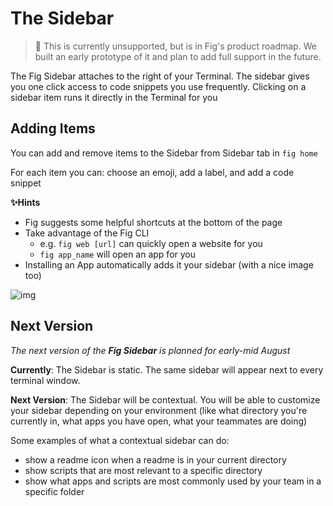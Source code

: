 # The Sidebar

>🚨 This is currently unsupported, but is in Fig's product roadmap. We built an early prototype of it and plan to add full support in the future.

The Fig Sidebar attaches to the right of your Terminal. The sidebar gives you one click access to code snippets you use frequently. Clicking on a sidebar item runs it directly in the Terminal for you

## **Adding Items**

You can add and remove items to the Sidebar from Sidebar tab in `fig home`

For each item you can: choose an emoji, add a label, and add a code snippet

**✨Hints**

- Fig suggests some helpful shortcuts at the bottom of the page
- Take advantage of the Fig CLI
  - e.g. `fig web [url]` can quickly open a website for you
  - `fig app_name` will open an app for you
- Installing an App automatically adds it your sidebar (with a nice image too)

![img](/docAssets/future-of-fig/sidebar/setupSidebar.png)

## **Next Version**

*The next version of the* ***Fig Sidebar*** *is planned for early-mid August*

**Currently**: The Sidebar is static. The same sidebar will appear next to every terminal window. 

**Next Version**: The Sidebar will be contextual. You will be able to customize your sidebar depending on your environment (like what directory you're currently in, what apps you have open, what your teammates are doing)

Some examples of what a contextual sidebar can do:

- show a readme icon when a readme is in your current directory
- show scripts that are most relevant to a specific directory
- show what apps and scripts are most commonly used by your team in a specific folder